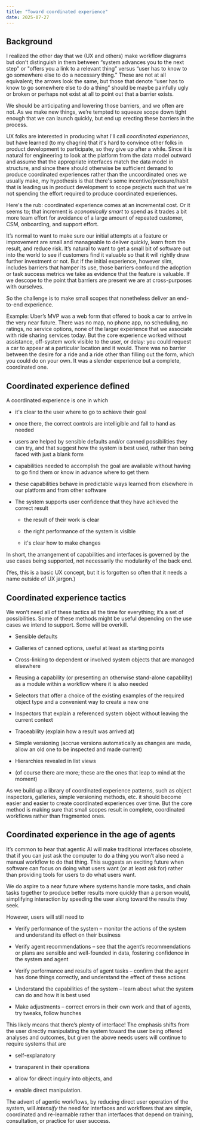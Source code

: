 ```yaml
---
title: "Toward coordinated experience"
date: 2025-07-27
---
```


## Background

I realized the other day that we (UX and others) make workflow diagrams but don’t distinguish in them between “system advances you to the next step" or "offers you a link to a relevant thing” versus “user has to know to go somewhere else to do a necessary thing.” These are not at all equivalent; the arrows look the same, but those that denote “user has to know to go somewhere else to do a thing” should be maybe painfully ugly or broken or perhaps not exist at all to point out that a barrier exists.  
  
We should be anticipating and lowering those barriers, and we often are not. As we make new things, we’re tempted to squeeze scope down tight enough that we can launch quickly, but end up erecting these barriers in the process.

UX folks are interested in producing what I'll call _coordinated experiences_, but have learned (to my chagrin) that it's hard to convince other folks in product development to participate, so they give up after a while. Since it is natural for engineering to look at the platform from the data model outward and assume that the appropriate interfaces match the data model in structure, and since there should otherwise be sufficient demand to produce coordinated experiences rather than the uncoordinated ones we usually make, my hypothesis is that there's some incentive/pressure/habit that is leading us in product development to scope projects such that we're not spending the effort required to produce coordinated experiences.

Here's the rub: coordinated experience comes at an incremental cost. Or it seems to; that increment is _economically smart_ to spend as it trades a bit more team effort for avoidance of a large amount of repeated customer, CSM, onboarding, and support effort.

It’s normal to want to make sure our initial attempts at a feature or improvement are small and manageable to deliver quickly, learn from the result, and reduce risk. It’s natural to want to get a small bit of software out into the world to see if customers find it valuable so that it will rightly draw further investment or not. But if the initial experience, however slim, includes barriers that hamper its use, those barriers confound the adoption or task success metrics we take as evidence that the feature is valuable. If we descope to the point that barriers are present we are at cross-purposes with ourselves.

So the challenge is to make small scopes that nonetheless deliver an end-to-end experience.

Example: Uber’s MVP was a web form that offered to book a car to arrive in the very near future. There was no map, no phone app, no scheduling, no ratings, no service options, none of the larger experience that we associate with ride sharing services today. But the core experience worked without assistance, off-system work visible to the user, or delay: you could request a car to appear at a particular location and it would. There was no barrier between the desire for a ride and a ride other than filling out the form, which you could do on your own. It was a slender experience but a complete, coordinated one.

## Coordinated experience defined

A coordinated experience is one in which

- it's clear to the user where to go to achieve their goal

- once there, the correct controls are intelligible and fall to hand as needed

- users are helped by sensible defaults and/or canned possibilities they can try, and that suggest how the system is best used, rather than being faced with just a blank form

- capabilities needed to accomplish the goal are available without having to go find them or know in advance where to get them

- these capabilities behave in predictable ways learned from elsewhere in our platform and from other software

- The system supports user confidence that they have achieved the correct result
    - the result of their work is clear
    
    - the right performance of the system is visible
    
    - it's clear how to make changes

In short, the arrangement of capabilities and interfaces is governed by the use cases being supported, not necessarily the modularity of the back end.

(Yes, this is a basic UX concept, but it is forgotten so often that it needs a name outside of UX jargon.)

## Coordinated experience tactics

We won’t need all of these tactics all the time for everything; it’s a set of possibilities. Some of these methods might be useful depending on the use cases we intend to support. Some will be overkill.

- Sensible defaults

- Galleries of canned options, useful at least as starting points

- Cross-linking to dependent or involved system objects that are managed elsewhere

- Reusing a capability (or presenting an otherwise stand-alone capability) as a module within a workflow where it is also needed

- Selectors that offer a choice of the existing examples of the required object type and a convenient way to create a new one

- Inspectors that explain a referenced system object without leaving the current context

- Traceability (explain how a result was arrived at)

- Simple versioning (accrue versions automatically as changes are made, allow an old one to be inspected and made current)

- Hierarchies revealed in list views

- (of course there are more; these are the ones that leap to mind at the moment)

As we build up a library of coordinated experience patterns, such as object inspectors, galleries, simple versioning methods, etc. it should become easier and easier to create coordinated experiences over time. But the core method is making sure that small scopes result in complete, coordinated workflows rather than fragmented ones.

## Coordinated experience in the age of agents

It’s common to hear that agentic AI will make traditional interfaces obsolete, that if you can just ask the computer to do a thing you won’t also need a manual workflow to do that thing. This suggests an exciting future when software can focus on doing what users want (or at least ask for) rather than providing tools for users to do what users want.

We do aspire to a near future where systems handle more tasks, and chain tasks together to produce better results more quickly than a person would, simplifying interaction by speeding the user along toward the results they seek.

However, users will still need to

- Verify performance of the system – monitor the actions of the system and understand its effect on their business

- Verify agent recommendations – see that the agent’s recommendations or plans are sensible and well-founded in data, fostering confidence in the system and agent

- Verify performance and results of agent tasks – confirm that the agent has done things correctly, and understand the effect of these actions

- Understand the capabilities of the system – learn about what the system can do and how it is best used

- Make adjustments – correct errors in their own work and that of agents, try tweaks, follow hunches

This likely means that there’s plenty of interface! The emphasis shifts from the user directly manipulating the system toward the user being offered analyses and outcomes, but given the above needs users will continue to require systems that are 

- self-explanatory

- transparent in their operations

- allow for direct inquiry into objects, and

- enable direct manipulation.

The advent of agentic workflows, by reducing direct user operation of the system, will _intensify_ the need for interfaces and workflows that are simple, coordinated and re-learnable rather than interfaces that depend on training, consultation, or practice for user success.
